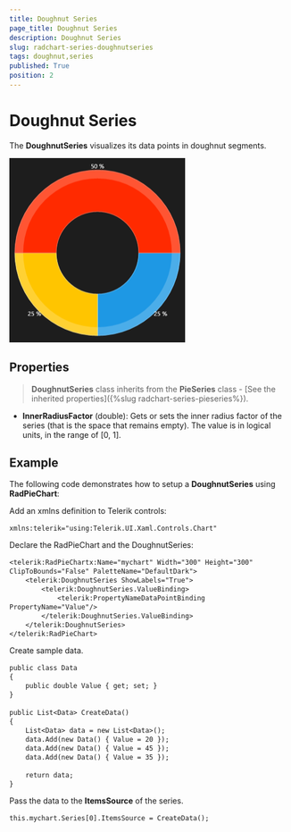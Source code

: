 ```yaml
---
title: Doughnut Series
page_title: Doughnut Series
description: Doughnut Series
slug: radchart-series-doughnutseries
tags: doughnut,series
published: True
position: 2
---
```


# Doughnut Series

The **DoughnutSeries** visualizes its data points in doughnut segments.

![Doughnut Series First Look](images/DoughnutSeriesFirstLook.png)

## Properties

>**DoughnutSeries** class inherits from the **PieSeries** class - 
[See the inherited properties]({%slug radchart-series-pieseries%}).

* **InnerRadiusFactor** (double): Gets or sets the inner radius factor of the series (that is the space that remains empty). The value is in logical units, in the range of [0, 1].

## Example

The following code demonstrates how to setup a **DoughnutSeries** using **RadPieChart**:

Add an xmlns definition to Telerik controls:

	xmlns:telerik="using:Telerik.UI.Xaml.Controls.Chart"

Declare the RadPieChart and the DoughnutSeries:

	<telerik:RadPieChartx:Name="mychart" Width="300" Height="300" ClipToBounds="False" PaletteName="DefaultDark">
		<telerik:DoughnutSeries ShowLabels="True">
			<telerik:DoughnutSeries.ValueBinding>
				<telerik:PropertyNameDataPointBinding PropertyName="Value"/>
			</telerik:DoughnutSeries.ValueBinding>
		</telerik:DoughnutSeries>
	</telerik:RadPieChart>

Create sample data.
	
	public class Data
	{
		public double Value { get; set; }
	}
	
	public List<Data> CreateData()
	{
		List<Data> data = new List<Data>();
		data.Add(new Data() { Value = 20 });
		data.Add(new Data() { Value = 45 });
		data.Add(new Data() { Value = 35 });

		return data;
	}

Pass the data to the **ItemsSource** of the series.

	this.mychart.Series[0].ItemsSource = CreateData();
